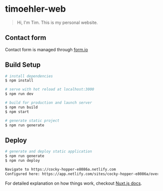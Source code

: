 # timoehler-web

> Hi, I&#39;m Tim.  This is my personal website.

## Contact form
Contact form is managed through [form.io](https://www.form.io/)

## Build Setup

``` bash
# install dependencies
$ npm install

# serve with hot reload at localhost:3000
$ npm run dev

# build for production and launch server
$ npm run build
$ npm start

# generate static project
$ npm run generate
```

## Deploy

``` bash
# generate and deploy static application
$ npm run generate
$ npm run deploy

Navigate to https://cocky-hopper-e8086a.netlify.com
Configured here: https://app.netlify.com/sites/cocky-hopper-e8086a/overview

```

For detailed explanation on how things work, checkout [Nuxt.js docs](https://nuxtjs.org).
